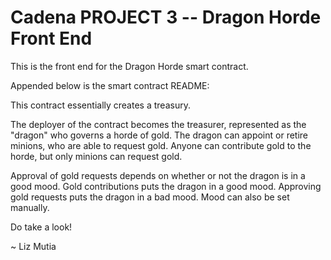 # Cadena PROJECT 3 -- Dragon Horde Front End

This is the front end for the Dragon Horde smart contract.

Appended below is the smart contract README:

This contract essentially creates a treasury.

The deployer of the contract becomes the treasurer, represented as the "dragon" who governs a horde of gold. The dragon can appoint or retire minions, who are able to request gold. Anyone can contribute gold to the horde, but only minions can request gold.

Approval of gold requests depends on whether or not the dragon is in a good mood. Gold contributions puts the dragon in a good mood. Approving gold requests puts the dragon in a bad mood. Mood can also be set manually.

Do take a look!

~ Liz Mutia

